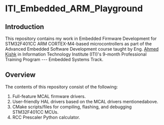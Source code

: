 # ITI_Embedded_ARM_Playground

## Introduction
This repository contains my work in Embedded Firmware Development for STM32F401CC ARM CORTEX-M4-based microcontrollers as part of the Advanced Embedded Software Development course taught by Eng. [Ahmed Kishk](https://github.com/Mavrios) in Information Technology Institute (ITI)'s 9-month Professional Training Program --- Embedded Systems Track.

## Overview
The contents of this repository consist of the following:
1. Full-feature MCAL firmware drivers.
2. User-friendly HAL drivers based on the MCAL drivers mentionedabove.
3. CMake scripts/files for compiling, flashing, and debugging STM32F401CC MCUs.
4. RCC Prescaler Python calculator.
